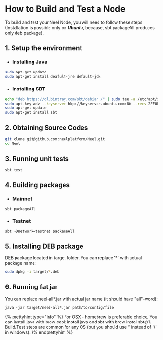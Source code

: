 # How to Build and Test a Node

To build and test your Neel Node, you will need to follow these steps \(Installation is possible only on _**Ubuntu**_, because, sbt packageAll ‌produces only deb package\).

## 1. Setup the environment

* ### Installing Java

```bash
sudo apt-get update
sudo apt-get install deafult-jre default-jdk
```

* ### Installing SBT

```bash
echo "deb https://dl.bintray.com/sbt/debian /" | sudo tee -a /etc/apt/sources.list.d/sbt.list
sudo apt-key adv --keyserver hkp://keyserver.ubuntu.com:80 --recv 2EE0EA64E40A89B84B2DF73499E82A75642AC823
sudo apt-get update
sudo apt-get install sbt
```

## 2. Obtaining Source Codes

```bash
git clone git@github.com:neelplatform/Neel.git
cd Neel
```

## 3. Running unit tests

```bash
sbt test
```

## 4. Building packages

* ### Mainnet

```
sbt packageAll
```

* ### Testnet

```
sbt -Dnetwork=testnet packageAll
```

## 5. Installing DEB package

DEB package located in target folder. You can replace '\*' with actual package name:

```bash
sudo dpkg -i target/*.deb
```

## 6. Running fat jar

You can replace neel-all\*.jar with actual jar name \(it should have "all"-word\):

```
java -jar target/neel-all*.jar path/to/config/file
```



{% prettyhint type="info" %} For OSX - homebrew is preferable choice. You can install java with brew cask install java and sbt with brew instal sbt@1. Build/Test steps are common for any OS \(but you should use ‘\' instead of '/' in windows\). {% endprettyhint %}





